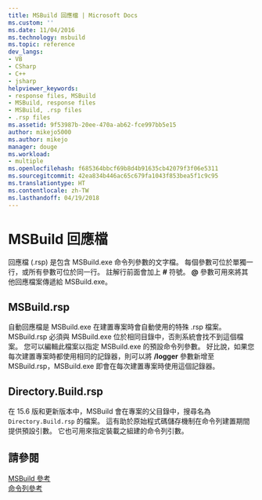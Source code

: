 ```yaml
---
title: MSBuild 回應檔 | Microsoft Docs
ms.custom: ''
ms.date: 11/04/2016
ms.technology: msbuild
ms.topic: reference
dev_langs:
- VB
- CSharp
- C++
- jsharp
helpviewer_keywords:
- response files, MSBuild
- MSBuild, response files
- MSBuild, .rsp files
- .rsp files
ms.assetid: 9f53987b-20ee-470a-ab62-fce997bb5e15
author: mikejo5000
ms.author: mikejo
manager: douge
ms.workload:
- multiple
ms.openlocfilehash: f685364bbcf69b8d4b91635cb42079f3f06e5311
ms.sourcegitcommit: 42ea834b446ac65c679fa1043f853bea5f1c9c95
ms.translationtype: HT
ms.contentlocale: zh-TW
ms.lasthandoff: 04/19/2018
---
```

# <a name="msbuild-response-files"></a>MSBuild 回應檔
回應檔 (.rsp) 是包含 MSBuild.exe 命令列參數的文字檔。 每個參數可位於單獨一行，或所有參數可位於同一行。 註解行前面會加上 **#** 符號。 **@** 參數可用來將其他回應檔案傳遞給 MSBuild.exe。  
  
## <a name="msbuildrsp"></a>MSBuild.rsp
自動回應檔是 MSBuild.exe 在建置專案時會自動使用的特殊 .rsp 檔案。 MSBuild.rsp 必須與 MSBuild.exe 位於相同目錄中，否則系統會找不到這個檔案。 您可以編輯此檔案以指定 MSBuild.exe 的預設命令列參數。 好比說，如果您每次建置專案時都使用相同的記錄器，則可以將 **/logger** 參數新增至 MSBuild.rsp，MSBuild.exe 即會在每次建置專案時使用這個記錄器。  

## <a name="directorybuildrsp"></a>Directory.Build.rsp
在 15.6 版和更新版本中，MSBuild 會在專案的父目錄中，搜尋名為 `Directory.Build.rsp` 的檔案。  這有助於原始程式碼儲存機制在命令列建置期間提供預設引數。  它也可用來指定裝載之組建的命令列引數。

## <a name="see-also"></a>請參閱  
 [MSBuild 參考](../msbuild/msbuild-reference.md)   
 [命令列參考](../msbuild/msbuild-command-line-reference.md)